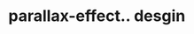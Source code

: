 # parallax-effect.. desgin                                                                                                                                                                                                                                                                                                                                                                                                                                                                                                                                                                                        
